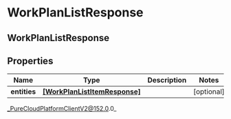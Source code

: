 # WorkPlanListResponse

## WorkPlanListResponse

## Properties

|Name | Type | Description | Notes|
|------------ | ------------- | ------------- | -------------|
| **entities** | [**[WorkPlanListItemResponse]**](WorkPlanListItemResponse) |  | [optional] |



_PureCloudPlatformClientV2@152.0.0_
